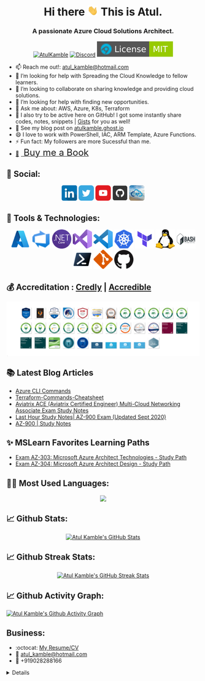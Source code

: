 <!-- Atul Kamble | GitHub Profile -->
<h1 align="center"> Hi there <img src="https://github.com/atulkamble/atulkamble/blob/main/gif/hello.gif" width="28px" alt="hi"> This is Atul.</h1>
<h3 align="center">A passionate Azure Cloud Solutions Architect.</h3>

<!--  
**Founder & CEO, 💻☁️ [@Cloudnautic](http://thecloudnautic.com).** <br />
**Alumni 🎓 [Pune University](http://www.unipune.ac.in/), [Shivaji University](http://www.unishivaji.ac.in/) | India.**
<br />
-->

<p align="center">
<a href="https://github.com/atulkamble"><img src="https://komarev.com/ghpvc/?username=atulkamble&color=007ec6&style=flat-square" alt="AtulKamble"></a>
<a href="https://discord.gg/DwPg2NQk"><img src="https://img.shields.io/static/v1?logo=discord&label=&message=Discord&color=36393f&style=flat-square" alt="Discord"></a>
<a href="https://github.com/atulkamble/atulkamble/blob/main/LICENSE"><img src="https://github.com/atulkamble/atulkamble/blob/main/Shields/github-profile-views-counter.svg?flat-square&logo=appveyor" alt="License"></a>
</p>

- 📫 Reach me out!: atul_kamble@hotmail.com
- 🌱 I’m looking for help with Spreading the Cloud Knowledge to fellow learners.
- 👯 I’m looking to collaborate on sharing knowledge and providing cloud solutions.
- 🤔 I’m looking for help with finding new opportunities.
- 💬 Ask me about: AWS, Azure, K8s, Terraform
- 🔭 I also try to be active here on GitHub! I got some instantly share codes, notes, snippets | [Gists](https://gist.github.com/atulkamble) for you as well!
- 💬 See my blog post on [atulkamble.ghost.io](https://atulkamble.ghost.io) <!-- [Ghost](https://atulkamble.ghost.io/) | [DEV.to](https://dev.to/atulkamble) | [Medium](https://atuljkamble.medium.com) -->
- 😄 I love to work with PowerShell, IAC, ARM Template, Azure Functions.
- ⚡ Fun fact: My followers are more Sucessful than me.
- <link href="https://fonts.googleapis.com/css?family=Cookie" rel="stylesheet"><a class="bmc-button" target="_blank" href="https://www.buymeacoffee.com/AtulKamble">📕<span style="margin-left:5px;font-size:24px !important;"> Buy me a Book</span></a>

## 🚀 Social:
<p align="center">
  <a href="https://www.linkedin.com/in/atuljkamble/"><img src="https://github.com/atulkamble/atulkamble/blob/main/icons/linkedin.png" width="40" height="40"></a>
  <a href="https://twitter.com/atul_kamble"><img src="https://github.com/atulkamble/atulkamble/blob/main/icons/twitter.png" width="40" height="40"></a>
  <a href="https://www.youtube.com/channel/UCozWfiSWpO4JZhMrASYyZ2w"><img src="https://github.com/atulkamble/atulkamble/blob/main/icons/youtube.png" width="40" height="40"></a>
  <a href="https://www.github.com/in/atulkamble/"><img src="https://github.com/atulkamble/atulkamble/blob/main/icons/github.png" width="40" height="40"></a>
  <a href="https://thecloudnautic.com/"><img src="https://github.com/atulkamble/atulkamble/blob/main/icons/cloudnautic.jpg" width="40" height="40"></a>
</p>

## 🧰 Tools & Technologies:
<p align="center">
<img src="https://github.com/atulkamble/atulkamble/blob/main/Logo/azure.png" alt="Azure" width="50" height="50"/>
<img src="https://github.com/atulkamble/atulkamble/blob/main/Logo/azure-devops.svg" alt="Azure DevOps" width="50" height="50"/>
  <img src="https://github.com/atulkamble/atulkamble/blob/main/Logo/dotnet-core.svg" alt=".NET Core" width="50" height="50"/>
<img src="https://github.com/atulkamble/atulkamble/blob/main/Logo/visual-studio.svg" alt="Visual Studio" width="50" height="50"/>
<img src="https://github.com/atulkamble/atulkamble/blob/main/Logo/vscode.svg" alt="Visual Studio Code" width="50" height="50"/>
<img src="https://github.com/atulkamble/atulkamble/blob/main/Logo/kubernetes.svg" alt="Kubernetes" width="50" height="50"/>
<img src="https://github.com/atulkamble/atulkamble/blob/main/Logo/terraform.png" alt="Terraform" width="50" height="50"/>
<img src="https://github.com/atulkamble/atulkamble/blob/main/Logo/linux.svg" alt="Linux" width="50" height="50"/>
<img src="https://github.com/atulkamble/atulkamble/blob/main/Logo/bash.svg" alt="Bash" width="50" height="50"/>
<img src="https://github.com/atulkamble/atulkamble/blob/main/Logo/powershell.png" alt="Powershell" width="50" height="50"/>  
<img src="https://github.com/atulkamble/atulkamble/blob/main/Logo/git.svg" alt="Git" width="50" height="50"/>
<img src="https://github.com/atulkamble/atulkamble/blob/main/Logo/github.png" alt="GitHub" width="50" height="50"/>  
</p>

## 💰 Accreditation : [Credly](https://www.credly.com/users/atulkamble) | [Accredible](https://www.credential.net/profile/atuljaywantkamble/wallet)
<p align="center"><a href="https://github.com/atulkamble">
  <img align="center" src="https://github.com/atulkamble/atulkamble/blob/main/icons/GitHubCover.png" alt="" />
</a></p> 

## 📚 Latest Blog Articles 
- [Azure CLI Commands](https://atulkamble.ghost.io/azure-cli-commands)
- [Terraform-Commands-Cheatsheet](https://atul-kamble.medium.com/terraform-commands-cheatsheet-d64b8e8ab35)
- [Aviatrix ACE (Aviatrix Certified Engineer) Multi-Cloud Networking Associate Exam Study Notes](https://atulkamble.github.io/AviatrixACE/)
- [Last Hour Study Notes| AZ-900 Exam (Updated Sept 2020)](https://atuljkamble.medium.com/last-hour-study-az-900-exam-42fdffec558f)
- [AZ-900 | Study Notes](https://atuljkamble.medium.com/az-900-study-notes-233f120a075c)

## ✨ MSLearn Favorites Learning Paths
* [Exam AZ-303: Microsoft Azure Architect Technologies - Study Path](https://docs.microsoft.com/en-us/learn/certifications/exams/az-303)
* [Exam AZ-304: Microsoft Azure Architect Design - Study Path](https://docs.microsoft.com/en-us/learn/certifications/exams/az-304)

## 👨‍💻 Most Used Languages:
<p align="center"> 
<a href="https://github.com/atulkamble/atulkamble">
<img align="center" src="https://github-readme-stats.vercel.app/api/top-langs/?username=atulkamble&hide=java,html&title_color=ffffff&text_color=c9cacc&icon_color=2bbc8a&bg_color=1d1f21" />
</a></p>

## 📈 Github Stats:

<p align="center"> 
<a href="https://github.com/atulkamble/atulkamble">
<img align="center" src="https://github-readme-stats.vercel.app/api?username=atulkamble&show_icons=true&line_height=27&count_private=true&title_color=ffffff&text_color=c9cacc&icon_color=2bbc8a&bg_color=1d1f21" alt="Atul Kamble's GitHub Stats" />
</a></p>

## 📈 Github Streak Stats:
<p align="center"><a href="https://github.com/atulkamble">
  <img align="center" src="https://github-readme-streak-stats.herokuapp.com/?user=atulkamble&theme=dark" alt="Atul Kamble's GitHub Streak Stats" />
</a></p>

## 📈 Github Activity Graph:
[![Atul Kamble's Github Activity Graph](https://activity-graph.herokuapp.com/graph?username=atulkamble&theme=react-dark)](https://github.com/atulkamble/github-readme-activity-graph)<br />  

## Business:
- :octocat: [My Resume/CV](https://github.com/atulkamble/atulkamble/blob/master/AtulKamble.pdf)
- :email: atul_kamble@hotmail.com
- 📱 +919028288166

<details>
</summary>
Cloudnautic is registered c-->onsultant, member of AWS Partner Network, Microsoft Partner Network & Google Cloud Partner Advantage. From designing workloads, to handling management, governance compliance & cost, our IT Experts, Cloud Consultants can help you optimize your operations & map out your next steps towards business growth with adaptation of recent technologies.Cloudnautic helps Organisations to align IT with their business goals.
https://atulkamble.ghost.io/
[Atul Kamble](https://www.youtube.com/channel/UCozWfiSWpO4JZhMrASYyZ2w/about)
[Cloudnautic](https://www.youtube.com/channel/UC7bZ6MWDdX9iTlcVejtMAeQ)



#atulkamble #cloudnautic #pune #cloud #opensource #cloudcomputing #aws #azure #gcp #amazonwebservices #microsoftazure #googlecloudplatform #kubernetes #terraform #devops #IT #machinelearning #datascience #ai #artificialintelligence #bigdada #cloudera #walchandcollegeofengineering #wce #governmentcollegeofengineeringandresearch #gcoeara #puneuniversity #shivajiuniversity #unipune #unishivaji 

</>🔍[@atulkamble](https://github.com/atulkamble)  | © 2021
